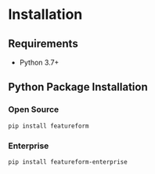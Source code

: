 # Installation

## Requirements

- Python 3.7+

## Python Package Installation

### Open Source
```shell
pip install featureform
```
### Enterprise

```shell
pip install featureform-enterprise
```